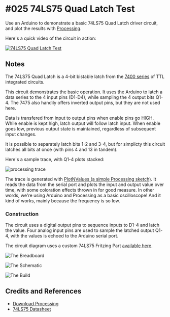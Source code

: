 # #025 74LS75 Quad Latch Test

Use an Arduino to demonstrate a basic 74LS75 Quad Latch driver circuit, and plot the results with [Processing](https://www.processing.org).

Here's a quick video of the circuit in action:

[![74LS75 Quad Latch Test](https://img.youtube.com/vi/nsRWAuc6J5w/0.jpg)](https://www.youtube.com/watch?v=nsRWAuc6J5w)


## Notes

The 74LS75 Quad Latch is a 4-bit bistable latch from the [7400 series](http://en.wikipedia.org/wiki/List_of_7400_series_integrated_circuits) of TTL integrated circuits.

This circuit demonstrates the basic operation. It uses the Arduino to latch a data series to the 4 input pins (D1-D4), while sampling the 4 output bits Q1-4.
The 7475 also handily offers inverted output pins, but they are not used here.

Data is transfered from input to output pins when enable pins go HIGH.
While enable is kept high, latch output will follow latch input. When enable goes low, previous output state is maintained, regardless of subsequent input changes.

It is possible to separately latch bits 1-2 and 3-4, but for simplicty this circuit latches all bits at once (with pins 4 and 13 in tandem).

Here's a sample trace, with Q1-4 plots stacked:

![processing trace](./assets/processing_trace.png?raw=true)

The trace is generated with [PlotNValues (a simple Processing sketch)](../../processing/PlotNValues).
It reads the data from the serial port and plots the input and output value over time, with some coloration effects thrown in for good measure.
In other words, we're using Arduino and Processing as a basic oscilloscope! And it kind of works, mainly because the frequency is so low.

### Construction

The circuit uses a digital output pins to sequence inputs to D1-4 and latch the value.
Four analog input pins are used to sample the latched output Q1-4, with the values is echoed to the Arduino serial port.

The circuit diagram uses a custom 74LS75 Fritzing Part [available here](../../FritzingParts/74LS75).

![The Breadboard](./assets/QuadLatch_bb.jpg?raw=true)

![The Schematic](./assets/QuadLatch_schematic.jpg?raw=true)

![The Build](./assets/QuadLatch_build.jpg?raw=true)

## Credits and References
* [Download Processing](https://www.processing.org/download/)
* [74LS75 Datasheet](https://www.futurlec.com/74LS/74LS75.shtml)
